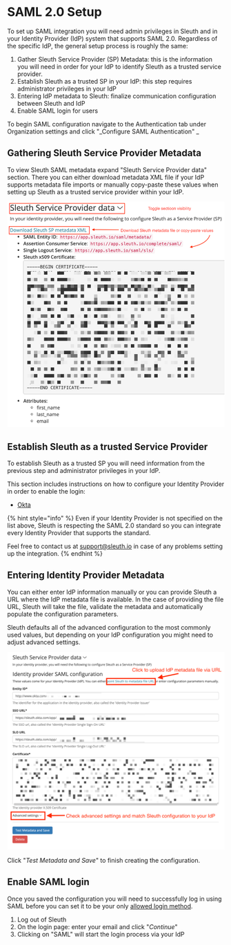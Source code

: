 # SAML 2.0 Setup

To set up SAML integration you will need admin privileges in Sleuth and in your Identity Provider (IdP) system that supports SAML 2.0. Regardless of the specific IdP, the general setup process is roughly the same:

1. Gather Sleuth Service Provider (SP) Metadata: this is the information you will need in order for your IdP to identify Sleuth as a trusted service provider.
2. Establish Sleuth as a trusted SP in your IdP: this step requires administrator privileges in your IdP
3. Entering IdP metadata to Sleuth: finalize communication configuration between Sleuth and IdP
4. Enable SAML login for users

To begin SAML configuration navigate to the Authentication tab under Organization settings and click "_Configure SAML Authentication" _ 

## Gathering Sleuth Service Provider Metadata

To view Sleuth SAML metadata expand "Sleuth Service Provider data" section. There you can either download metadata XML file if your IdP supports metadata file imports or manually copy-paste these values when setting up Sleuth as a trusted service provider within your IdP.



![](../../../../.gitbook/assets/sleuth-sp-metadata-2.png)

## Establish Sleuth as a trusted Service Provider

To establish Sleuth as a trusted SP you will need information from the previous step and administrator privileges in your IdP.

This section includes instructions on how to configure your Identity Provider in order to enable the login:

* [Okta](okta-configuration.md)

{% hint style="info" %}
Even if your Identity Provider is not specified on the list above, Sleuth is respecting the SAML 2.0 standard so you can integrate every Identity Provider that supports the standard.

Feel free to contact us at support@sleuth.io in case of any problems setting up the integration.
{% endhint %}



## Entering Identity Provider Metadata

You can either enter IdP information manually or you can provide Sleuth a URL where the IdP metadata file is available. In the case of providing the file URL, Sleuth will take the file, validate the metadata and automatically populate the configuration parameters.

Sleuth defaults all of the advanced configuration to the most commonly used values, but depending on your IdP configuration you might need to adjust advanced settings.



![](<../../../../.gitbook/assets/idp-metadata (1).png>)

Click "_Test Metadata and Save_" to finish creating the configuration.

## Enable SAML login

Once you saved the configuration you will need to successfully log in using SAML before you can set it to be your only [allowed login method](../#allowed-login-methods).

1. Log out of Sleuth
2. On the login page: enter your email and click "_Continue_"
3. Clicking on "SAML" will start the login process via your IdP
